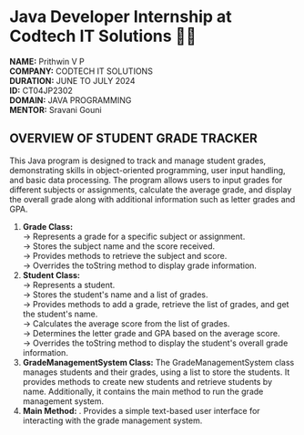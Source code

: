 # Java Developer Internship at Codtech IT Solutions 👨‍💻
**NAME:** Prithwin V P                                                                                                                                  
**COMPANY:** CODTECH IT SOLUTIONS                                                                                                                        
**DURATION:** JUNE TO JULY 2024                                                                                                                                
**ID:** CT04JP2302                                                                                                                                         
**DOMAIN:** JAVA PROGRAMMING                                                                                                                                  
**MENTOR:** Sravani Gouni


## OVERVIEW OF STUDENT GRADE TRACKER


This Java program is designed to track and manage student grades, demonstrating skills in object-oriented programming, user input handling, and basic data processing. The program allows users to input grades for different subjects or assignments, calculate the average grade, and display the overall grade along with additional information such as letter grades and GPA.


1.  **Grade Class:**                                                                                                                                                  
         -> Represents a grade for a specific subject or assignment.                                                                                                
         -> Stores the subject name and the score received.                                                                                                         
         -> Provides methods to retrieve the subject and score.                                                                                                     
         -> Overrides the toString method to display grade information.
2.  **Student Class:**                                                                                                                                              
         -> Represents a student.                                                                                                                                     
         -> Stores the student's name and a list of grades.                                                                                                           
         -> Provides methods to add a grade, retrieve the list of grades, and get the student's name.                                                                 
         -> Calculates the average score from the list of grades.                                                                                                     
         -> Determines the letter grade and GPA based on the average score.                                                                                           
         -> Overrides the toString method to display the student's overall grade information.
3.  **GradeManagementSystem Class:**
           The GradeManagementSystem class manages students and their grades, using a list to store the students. It provides methods to create new students and 
    retrieve students by name. Additionally, it contains the main method to run the grade management system.
4.  **Main Method:**
.          Provides a simple text-based user interface for interacting with the grade management system.



